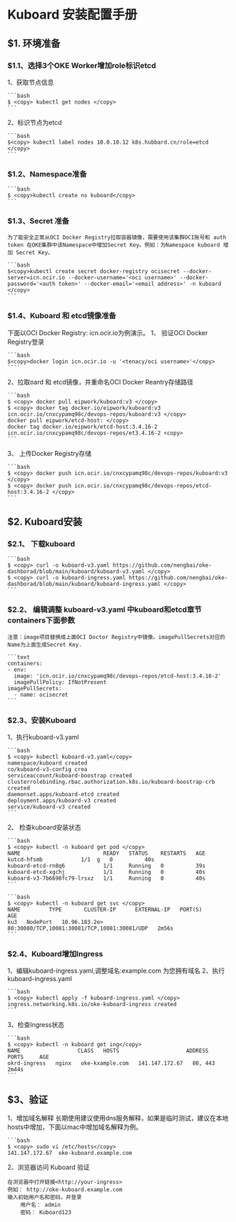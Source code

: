 # Kuboard 安装配置手册

## $1. 环境准备

### $1.1、选择3个OKE Worker增加role标识etcd

1、获取节点信息

    ```bash
    $ <copy> kubectl get nodes </copy>
    ```

2、标识节点为etcd

    ```bash
    $<copy> kubectl label nodes 10.0.10.12 k8s.hubbard.cn/role=etcd </copy>
    ```

### $1.2、Namespace准备

    ```bash
    $ <copy>kubectl create ns kuboard</copy>
    ```

### $1.3、Secret 准备

    为了能安全正常从OCI Docker Registry拉取容器镜像，需要使用该集群OCI账号和 auth token 在OKE集群中该Namespace中增加Secret Key。例如：为Namespace kuboard 增加 Secret Key。

    ```bash
    $<copy>kubectl create secret docker-registry ocisecret --docker-server=icn.ocir.io --docker-username='<oci username>' --docker-password='<auth token>' --docker-email='<email address>' -n kuboard </copy>
    ```

### $1.4、Kuboard 和 etcd镜像准备

下面以OCI Docker Registry: icn.ocir.io为例演示。
1、 验证OCI Docker Registry登录

    ```bash
    $<copy>docker login icn.ocir.io -u '<tenacy/oci username>'</copy>
    ````
2、拉取oard 和 etcd镜像，并重命名OCI Docker Reantry存储路径

    ```bash
    $ <copy> docker pull eipwork/kuboard:v3 </copy>
    $ <copy> docker tag docker.io/eipwork/kuboard:v3 icn.ocir.io/cnxcypamq98c/devops-repos/kuboard:v3 </copy>
    docker pull eipwork/etcd-host: </copy>
    docker tag docker.io/eipwork/etcd-host:3.4.16-2 icn.ocir.io/cnxcypamq98c/devops-repos/et3.4.16-2 <copy> 
    ```
3、 上传Docker Registry存储

    ```bash
    $ <copy> docker push icn.ocir.io/cnxcypamq98c/devops-repos/kuboard:v3 </copy> 
    $ <copy> docker push icn.ocir.io/cnxcypamq98c/devops-repos/etcd-host:3.4.16-2 </copy> 
    ```

## $2. Kuboard安装

### $2.1、 下载kuboard

    ```bash
    $ <copy> curl -o kuboard-v3.yaml https://github.com/nengbai/oke-dashborad/blob/main/kuboard/kuboard-v3.yaml </copy> 
    $ <copy> curl -o kuboard-ingress.yaml https://github.com/nengbai/oke-dashborad/blob/main/kuboard/kuboard-ingress.yaml </copy>
    ```

### $2.2、 编辑调整 kuboard-v3.yaml 中kuboard和etcd章节containers下面参数

    注意：image项目替换成上面OCI Doctor Registry中镜像。imagePullSecrets对应的Name为上面生成Secret Key.

    ```text
    containers:
    - env:
      image: 'icn.ocir.io/cnxcypamq98c/devops-repos/etcd-host:3.4.16-2'
      imagePullPolicy: IfNotPresent
    imagePullSecrets:
      - name: ocisecret
    ```

### $2.3、安装Kuboard

1、执行kuboard-v3.yaml

    ```bash
    $ <copy> kubectl kuboard-v3.yaml</copy> 
    namespace/kuboard created
    co/kuboard-v3-config crea
    serviceaccount/kuboard-boostrap created
    clusterrolebinding.rbac.authorization.k8s.io/kuboard-boostrap-crb created
    daemonset.apps/kuboard-etcd created
    deployment.apps/kuboard-v3 created
    service/kuboard-v3 created
    ```

2、 检查kuboard安装状态

    ```bash
    $ <copy> kubectl -n kuboard get pod </copy> 
    NAME                          READY   STATUS    RESTARTS   AGE
    kutcd-hfsmb            1/1  g   0          40s
    kuboard-etcd-rn8q6            1/1     Running   0          39s
    kuboard-etcd-xgchj            1/1     Running   0          40s
    kuboard-v3-7b6698fc79-lrsxz   1/1     Running   0          40s
    ```

    ```bash
    $ <copy> kubectl -n kuboard get svc </copy> 
    NAME         TYPE       CLUSTER-IP      EXTERNAL-IP   PORT(S)                                        AGE
    ku3   NodePort   10.96.183.2e>        80:30080/TCP,10081:30081/TCP,10081:30081/UDP   2m56s
    ```

### $2.4、Kuboard增加Ingress

1、编辑kuboard-ingress.yaml,调整域名:example.com 为您拥有域名
2、执行kuboard-ingress.yaml

    ```bash
    $ <copy> kubectl apply -f kuboard-ingress.yaml </copy> 
    ingress.networking.k8s.io/oke-kuboard-ingress created
    ```
3、检查Ingress状态

    ```bash
    $ <copy> kubectl -n kuboard get ing</copy> 
    NAME                  CLASS   HOSTS                     ADDRESS          PORTS     AGE
    okrd-ingress   nginx   oke-kxample.com   141.147.172.67   80, 443   2m44s
    ```

## $3、验证

1、增加域名解释
长期使用建议使用dns服务解释，如果是临时测试，建议在本地hosts中增加，下面以mac中增加域名解释为例。

    ```bash
    $ <copy> sudo vi /etc/hosts</copy> 
    141.147.172.67  oke-kuboard.example.com

2、浏览器访问 Kuboard 验证

    在浏览器中打开链接<http://your-ingress>
    例如： http://oke-kuboard.example.com
    输入初始用户名和密码，并登录
        用户名： admin
        密码： Kuboard123
